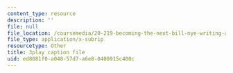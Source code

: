 ```yaml
---
content_type: resource
description: ''
file: null
file_location: /coursemedia/20-219-becoming-the-next-bill-nye-writing-and-hosting-the-educational-show-january-iap-2015/ed8081f0a04857d7a6e80400915c400c_csmoWTVA1GU.vtt
file_type: application/x-subrip
resourcetype: Other
title: 3play caption file
uid: ed8081f0-a048-57d7-a6e8-0400915c400c
---
```

